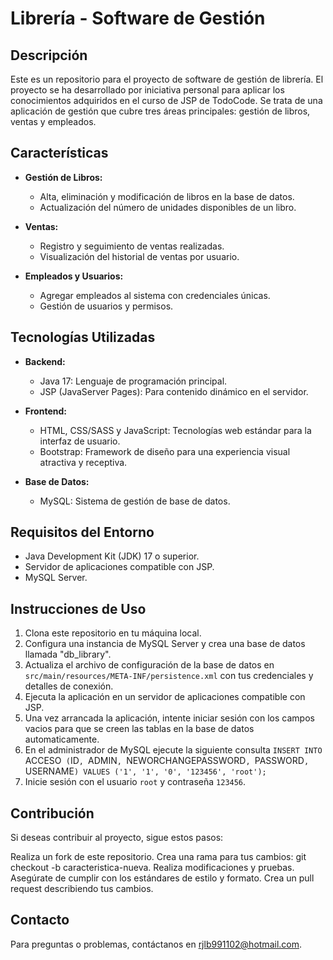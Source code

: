# Librería - Software de Gestión

## Descripción

Este es un repositorio para el proyecto de software de gestión de librería. El proyecto se ha desarrollado por iniciativa personal para aplicar los conocimientos adquiridos en el curso de JSP de TodoCode. Se trata de una aplicación de gestión que cubre tres áreas principales: gestión de libros, ventas y empleados.

## Características

* **Gestión de Libros:**
  - Alta, eliminación y modificación de libros en la base de datos.
  - Actualización del número de unidades disponibles de un libro.

* **Ventas:**
  - Registro y seguimiento de ventas realizadas.
  - Visualización del historial de ventas por usuario.

* **Empleados y Usuarios:**
  - Agregar empleados al sistema con credenciales únicas.
  - Gestión de usuarios y permisos.

## Tecnologías Utilizadas

* **Backend:**
  - Java 17: Lenguaje de programación principal.
  - JSP (JavaServer Pages): Para contenido dinámico en el servidor.
  
* **Frontend:**
  - HTML, CSS/SASS y JavaScript: Tecnologías web estándar para la interfaz de usuario.
  - Bootstrap: Framework de diseño para una experiencia visual atractiva y receptiva.

* **Base de Datos:**
  - MySQL: Sistema de gestión de base de datos.

## Requisitos del Entorno

* Java Development Kit (JDK) 17 o superior.
* Servidor de aplicaciones compatible con JSP.
* MySQL Server.

## Instrucciones de Uso

1. Clona este repositorio en tu máquina local.
2. Configura una instancia de MySQL Server y crea una base de datos llamada "db_library".
3. Actualiza el archivo de configuración de la base de datos en `src/main/resources/META-INF/persistence.xml` con tus credenciales y detalles de conexión.
4. Ejecuta la aplicación en un servidor de aplicaciones compatible con JSP.
5. Una vez arrancada la aplicación, intente iniciar sesión con los campos vacios para que se creen las tablas en la base de datos automaticamente.
6. En el administrador de MySQL ejecute la siguiente consulta `INSERT INTO `ACCESO` (`ID`, `ADMIN`, `NEWORCHANGEPASSWORD`, `PASSWORD`, `USERNAME`) VALUES ('1', '1', '0', '123456', 'root');`
7. Inicie sesión con el usuario `root` y contraseña `123456`.

## Contribución

Si deseas contribuir al proyecto, sigue estos pasos:

Realiza un fork de este repositorio.
Crea una rama para tus cambios: git checkout -b caracteristica-nueva.
Realiza modificaciones y pruebas.
Asegúrate de cumplir con los estándares de estilo y formato.
Crea un pull request describiendo tus cambios.

## Contacto

Para preguntas o problemas, contáctanos en rjlb991102@hotmail.com.
